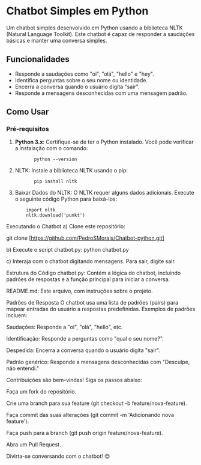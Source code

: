 # Chatbot Simples em Python

Um chatbot simples desenvolvido em Python usando a biblioteca NLTK (Natural Language Toolkit). Este chatbot é capaz de responder a saudações básicas e manter uma conversa simples.

## Funcionalidades

- Responde a saudações como "oi", "olá", "hello" e "hey".
- Identifica perguntas sobre o seu nome ou identidade.
- Encerra a conversa quando o usuário digita "sair".
- Responde a mensagens desconhecidas com uma mensagem padrão.

## Como Usar

### Pré-requisitos

1. **Python 3.x**: Certifique-se de ter o Python instalado. Você pode verificar a instalação com o comando:
           
              python --version
2. NLTK: Instale a biblioteca NLTK usando o pip:  
           
              pip install nltk
3. Baixar Dados do NLTK: O NLTK requer alguns dados adicionais. Execute o seguinte código Python para baixá-los:
           
           import nltk
           nltk.download('punkt')

Executando o Chatbot
a) Clone este repositório: 

git clone [https://github.com/PedroSMorais/Chatbot-python.git]

b) Execute o script chatbot.py:
            python chatbot.py

c) Interaja com o chatbot digitando mensagens. Para sair, digite sair.

Estrutura do Código
chatbot.py: Contém a lógica do chatbot, incluindo padrões de respostas e a função principal para iniciar a conversa.

README.md: Este arquivo, com instruções sobre o projeto.

Padrões de Resposta
O chatbot usa uma lista de padrões (pairs) para mapear entradas do usuário a respostas predefinidas. Exemplos de padrões incluem:

Saudações: Responde a "oi", "olá", "hello", etc.

Identificação: Responde a perguntas como "qual o seu nome?".

Despedida: Encerra a conversa quando o usuário digita "sair".

Padrão genérico: Responde a mensagens desconhecidas com "Desculpe, não entendi."


Contribuições são bem-vindas! Siga os passos abaixo:

Faça um fork do repositório.

Crie uma branch para sua feature (git checkout -b feature/nova-feature).

Faça commit das suas alterações (git commit -m 'Adicionando nova feature').

Faça push para a branch (git push origin feature/nova-feature).

Abra um Pull Request.

Divirta-se conversando com o chatbot! 😊
